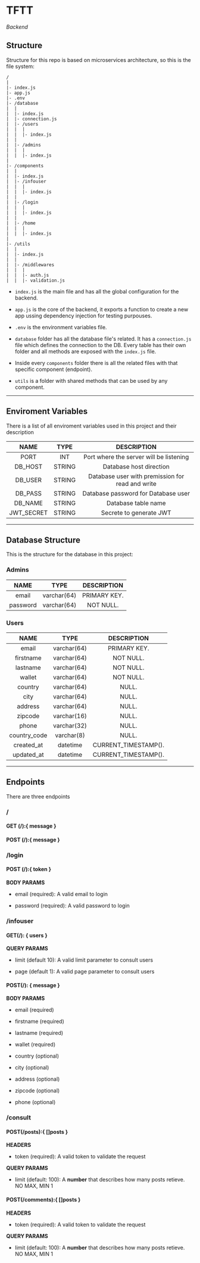 # TFTT

*Backend*

## Structure

Structure for this repo is based on microservices architecture, so this is the file system:

```
/
|
|- index.js
|- app.js
|- .env
|- /database
|  |
|  |- index.js
|  |- connection.js
|  |- /users
|  |  |
|  |  |- index.js
|  |
|  |- /admins
|  |  |
|  |  |- index.js
|
|- /components
|  |
|  |- index.js
|  |- /infouser
|  |  |
|  |  |- index.js
|  |
|  |- /login
|  |  |
|  |  |- index.js
|  |
|  |- /home
|  |  |
|  |  |- index.js
|
|- /utils
|  |
|  |- index.js
|  |
|  |- /middlewares
|  |  |
|  |  |- auth.js
|  |  |- validation.js
```

- `index.js` is the main file and has all the global configuration for the backend.

- `app.js` is the core of the backend, it exports a function to create a new app ussing dependency injection for testing purpouses.

- `.env` is the environment variables file.

- `database` folder has all the database file's related. It has a `connection.js` file which defines the connection to the DB. Every table has their own folder and all methods are exposed with the `index.js` file. 

- Inside every `components` folder there is all the related files with that specific component (endpoint).

- `utils` is a folder with shared methods that can be used by any component.

---

## Enviroment Variables

There is a list of all enviroment variables used in this project and their description



| NAME       | TYPE   | DESCRIPTION                                      |
|:----------:|:------:|:------------------------------------------------:|
| PORT       | INT    | Port where the server will be listening          |
| DB_HOST    | STRING | Database host direction                          |
| DB_USER    | STRING | Database user with premission for read and write |
| DB_PASS    | STRING | Database password for Database user              |
| DB_NAME    | STRING | Database table name                              |
| JWT_SECRET | STRING | Secrete to generate JWT                          |

---

## Database Structure

This is the structure for the database in this project:



### Admins

| NAME     | TYPE         | DESCRIPTION         |
|:--------:|:------------:|:-------------------:|
| email    | varchar(64)  | PRIMARY KEY.        |
| password | varchar(64)  | NOT NULL.           |



### Users

| NAME         | TYPE        | DESCRIPTION          |
|:------------:|:-----------:|:--------------------:|
| email        | varchar(64) | PRIMARY KEY.         |
| firstname    | varchar(64) | NOT NULL.            |
| lastname     | varchar(64) | NOT NULL.            |
| wallet       | varchar(64) | NOT NULL.            |
| country      | varchar(64) | NULL.                |
| city         | varchar(64) | NULL.                |
| address      | varchar(64) | NULL.                |
| zipcode      | varchar(16) | NULL.                |
| phone        | varchar(32) | NULL.                |
| country_code | varchar(8)  | NULL.                |
| created_at   | datetime    | CURRENT_TIMESTAMP(). |
| updated_at   | datetime    | CURRENT_TIMESTAMP(). |

---
## Endpoints 

There are three endpoints

### /

#### GET (/):{ message }

#### POST (/):{ message }



### /login

#### POST (/):{ token }

**BODY PARAMS**
- email (required): A valid email to login

- password (required): A valid password to login



### /infouser

#### GET(/): { users }

**QUERY PARAMS**
- limit (default 10): A valid limit parameter to consult users

- page (default 1): A valid page parameter to consult users

#### POST(/): { message }

**BODY PARAMS**
- email (required)

- firstname (required)

- lastname (required)

- wallet (required)

- country (optional)

- city (optional)

- address (optional)

- zipcode (optional)

- phone (optional)

### /consult

#### POST(/posts):{ []posts }

**HEADERS**
- token (required): A valid token to validate the request

**QUERY PARAMS**
- limit (default: 100): A **number** that describes how many posts retieve. NO MAX, MIN 1

#### POST(/comments):{ []posts }

**HEADERS**
- token (required): A valid token to validate the request

**QUERY PARAMS**
- limit (default: 100): A **number** that describes how many posts retieve. NO MAX, MIN 1
